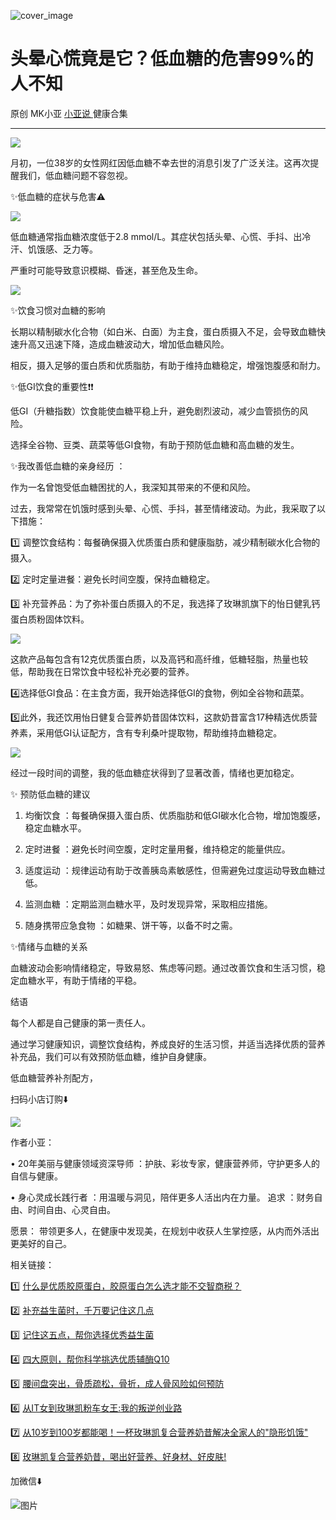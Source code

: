 ![cover_image](https://mmbiz.qpic.cn/mmbiz_jpg/A8SKDch4cJGU6iahS5qWM0N12aXZ0w8LAPe0t9CZ0LOjGGxHm6ibODhzJJU904Tv2KRCvQQmkXdgv2LHC5JA4ibtQ/0?wx_fmt=jpeg)

#  头晕心慌竟是它？低血糖的危害99%的人不知

原创  MK小亚  [ 小亚说 ](https://mp.weixin.qq.com/mp/appmsgalbum?__biz=MzUxNDAwNTk0MQ==&action=getalbum&album_id=1708249854717526017#wechat_redirect) 健康合集

__ _ _ _ _

  

![](https://mmbiz.qpic.cn/mmbiz_jpg/A8SKDch4cJGU6iahS5qWM0N12aXZ0w8LACN5PnlqxaiaECAXL2waibia7uH5pekJjsR12pJwx2UckRQYl5eHOSdGjw/640?wx_fmt=jpeg)  

月初，一位38岁的女性网红因低血糖不幸去世的消息引发了广泛关注。这再次提醒我们，低血糖问题不容忽视。

  

  

✨低血糖的症状与危害⚠️

  

![](https://mmbiz.qpic.cn/mmbiz_jpg/A8SKDch4cJGU6iahS5qWM0N12aXZ0w8LAniccdmftNIpo2XpiclBueqRmgEfgkJSB9RXl0ibZOg5IGtteiaLdofjflA/640?wx_fmt=jpeg)

  

低血糖通常指血糖浓度低于2.8 mmol/L。其症状包括头晕、心慌、手抖、出冷汗、饥饿感、乏力等。

严重时可能导致意识模糊、昏迷，甚至危及生命。

  

![](https://mmbiz.qpic.cn/mmbiz_jpg/A8SKDch4cJGU6iahS5qWM0N12aXZ0w8LAbIFBGgSjIo5tbPLtalKuhOVUg8RyzDEFf82xVlRp6JeZ4kbRXTO1UA/640?wx_fmt=jpeg)

  

  

✨饮食习惯对血糖的影响

  

长期以精制碳水化合物（如白米、白面）为主食，蛋白质摄入不足，会导致血糖快速升高又迅速下降，造成血糖波动大，增加低血糖风险。

相反，摄入足够的蛋白质和优质脂肪，有助于维持血糖稳定，增强饱腹感和耐力。

  

  

✨低GI饮食的重要性❗️❗️

低GI（升糖指数）饮食能使血糖平稳上升，避免剧烈波动，减少血管损伤的风险。

选择全谷物、豆类、蔬菜等低GI食物，有助于预防低血糖和高血糖的发生。

  

  

✨我改善低血糖的亲身经历  ：

作为一名曾饱受低血糖困扰的人，我深知其带来的不便和风险。

过去，我常常在饥饿时感到头晕、心慌、手抖，甚至情绪波动。为此，我采取了以下措施：

  

1️⃣  调整饮食结构：每餐确保摄入优质蛋白质和健康脂肪，减少精制碳水化合物的摄入。

  

2️⃣  定时定量进餐：避免长时间空腹，保持血糖稳定。

  

3️⃣  补充营养品：为了弥补蛋白质摄入的不足，我选择了玫琳凯旗下的怡日健乳钙蛋白质粉固体饮料。

  

![](https://mmbiz.qpic.cn/mmbiz_jpg/A8SKDch4cJGU6iahS5qWM0N12aXZ0w8LAC2OicuZW1OyZagDic3Xdueib3npNnOGJ2eWmmYicYARBFvh7WhiaMEmm4Ag/640?wx_fmt=jpeg)  

这款产品每包含有12克优质蛋白质，以及高钙和高纤维，低糖轻脂，热量也较低，帮助我在日常饮食中轻松补充必要的营养。

  

4️⃣选择低GI食品：在主食方面，我开始选择低GI的食物，例如全谷物和蔬菜。

  

5️⃣此外，我还饮用怡日健复合营养奶昔固体饮料，这款奶昔富含17种精选优质营养素，采用低GI认证配方，含有专利桑叶提取物，帮助维持血糖稳定。

  

![](https://mmbiz.qpic.cn/mmbiz_jpg/A8SKDch4cJGU6iahS5qWM0N12aXZ0w8LAf7TujibPxdicqlQTBCibIQeGDxT2OoQ4Z1WRRIKvJNk5JA1j2wOibfGQfQ/640?wx_fmt=jpeg)

  

经过一段时间的调整，我的低血糖症状得到了显著改善，情绪也更加稳定。

  

  

  

✨  预防低血糖的建议

  

  1. 均衡饮食  ：每餐确保摄入蛋白质、优质脂肪和低GI碳水化合物，增加饱腹感，稳定血糖水平。 

  

  2. 定时进餐  ：避免长时间空腹，定时定量用餐，维持稳定的能量供应。 

  

  3. 适度运动  ：规律运动有助于改善胰岛素敏感性，但需避免过度运动导致血糖过低。 

  

  4. 监测血糖  ：定期监测血糖水平，及时发现异常，采取相应措施。 

  

  5. 随身携带应急食物  ：如糖果、饼干等，以备不时之需。 

  

  

  

✨情绪与血糖的关系

  

血糖波动会影响情绪稳定，导致易怒、焦虑等问题。通过改善饮食和生活习惯，稳定血糖水平，有助于情绪的平稳。

  

结语

  

每个人都是自己健康的第一责任人。

通过学习健康知识，调整饮食结构，养成良好的生活习惯，并适当选择优质的营养补充品，我们可以有效预防低血糖，维护自身健康。

  

  

低血糖营养补剂配方，

扫码小店订购⬇️

![](https://mmbiz.qpic.cn/mmbiz_jpg/A8SKDch4cJGU6iahS5qWM0N12aXZ0w8LAEN1ibWjw9HIE9QmKFZ1xu3vicYfEGD8icvBTjHs25uBjhUg3gCPDQaiaeg/640?wx_fmt=jpeg)

  

  

  

作者小亚：

•  20年美丽与健康领域资深导师  ：护肤、彩妆专家，健康营养师，守护更多人的自信与健康。

•  身心灵成长践行者  ：用温暖与洞见，陪伴更多人活出内在力量。  追求  ：财务自由、时间自由、心灵自由。

愿景：  带领更多人，在健康中发现美，在规划中收获人生掌控感，从内而外活出更美好的自己。

  

相关链接：

  

1️⃣ [ 什么是优质胶原蛋白，胶原蛋白怎么选才能不交智商税？
](https://mp.weixin.qq.com/s?__biz=MzUxNDAwNTk0MQ==&mid=2247485486&idx=2&sn=eb445bb0a752e76dff496628355e3af5&scene=21#wechat_redirect)  

2️⃣ [ 补充益生菌时，千万要记住这几点
](https://mp.weixin.qq.com/s?__biz=MzUxNDAwNTk0MQ==&mid=2247485347&idx=1&sn=9f38f768a0a29af0e78ca22cd7bedd5f&scene=21#wechat_redirect)  

3️⃣ [ 记住这五点，帮你选择优秀益生菌
](https://mp.weixin.qq.com/s?__biz=MzUxNDAwNTk0MQ==&mid=2247485233&idx=1&sn=efe9ec91e7182377b80e92ccfcbbcbfe&scene=21#wechat_redirect)  

4️⃣  [ 四大原则，帮你科学挑选优质辅酶Q10
](https://mp.weixin.qq.com/s?__biz=MzUxNDAwNTk0MQ==&mid=2247485202&idx=2&sn=f090879b2e3c4f86c088512679746fb8&scene=21#wechat_redirect)  

5️⃣ [ 腰间盘突出，骨质疏松，骨折，成人骨风险如何预防
](https://mp.weixin.qq.com/s?__biz=MzUxNDAwNTk0MQ==&mid=2247484926&idx=1&sn=21d233c54b8ec1810cd5083fc3b16b2d&scene=21#wechat_redirect)  

6️⃣ [ 从IT女到玫琳凯粉车女王:我的叛逆创业路
](https://mp.weixin.qq.com/s?__biz=MzUxNDAwNTk0MQ==&mid=2247486054&idx=1&sn=458e8e2834d51a5a61e77cf9f659c912&scene=21#wechat_redirect)

7️⃣  [ 从10岁到100岁都能喝！一杯玫琳凯复合营养奶昔解决全家人的"隐形饥饿"
](https://mp.weixin.qq.com/s?__biz=MzUxNDAwNTk0MQ==&mid=2247486066&idx=1&sn=d50318676cee3286da7b5b6a3a68716a&scene=21#wechat_redirect)

8️⃣ [ 玫琳凯复合营养奶昔，喝出好营养、好身材、好皮肤!
](https://mp.weixin.qq.com/s?__biz=MzUxNDAwNTk0MQ==&mid=2247486045&idx=1&sn=d3821bbaaea3d3808e77d9251bfa773b&scene=21#wechat_redirect)

  

加微信⬇️

![图片](https://mmbiz.qpic.cn/mmbiz_jpg/A8SKDch4cJHteLAv8InUS2ZqgDLBJAN3IvH4I8ibaR24icSSSYM7olKpluOUcvpgxZ6dVvKkN4md4hbVcbfDOUvQ/640?wx_fmt=jpeg)
